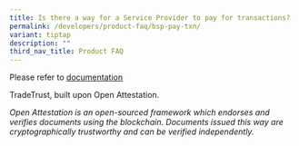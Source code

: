 ```yaml
---
title: Is there a way for a Service Provider to pay for transactions?
permalink: /developers/product-faq/bsp-pay-txn/
variant: tiptap
description: ""
third_nav_title: Product FAQ
---
```

<p>Please refer to <a href="https://www.openattestation.com/docs/docs-section/deprecated/gsn/gas-station-network" rel="noopener noreferrer nofollow" target="_blank">documentation</a>
</p>
<p>TradeTrust, built upon Open Attestation.</p>
<p><em>Open Attestation is an open-sourced framework which endorses and verifies documents using the blockchain. Documents issued this way are cryptographically trustworthy and can be verified independently.</em>
</p>
<p></p>